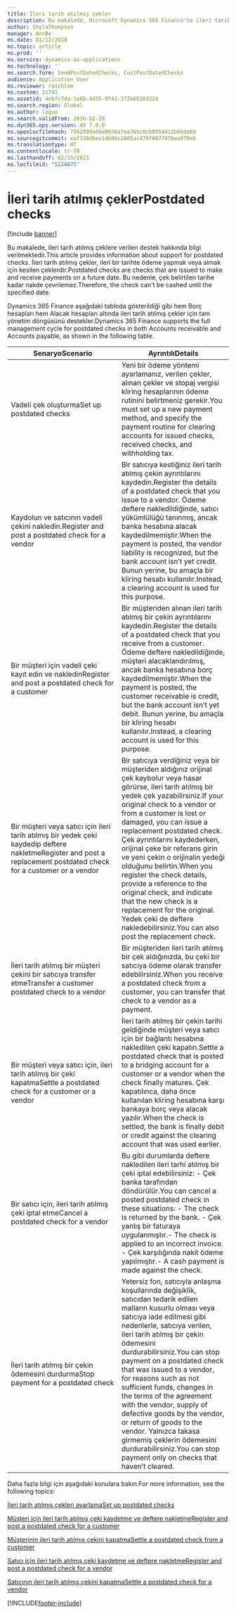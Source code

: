 ```yaml
---
title: İleri tarih atılmış çekler
description: Bu makalede, Microsoft Dynamics 365 Finance'te ileri tarih atılmış çeklere verilen destek hakkında bilgi verilmektedir. İleri tarih atılmış çekler, ileri bir tarihte ödeme yapmak veya almak için kesilen çeklerdir. Bu nedenle, çek belirtilen tarihe kadar nakde çevrilemez.
author: ShylaThompson
manager: AnnBe
ms.date: 01/12/2018
ms.topic: article
ms.prod: ''
ms.service: dynamics-ax-applications
ms.technology: ''
ms.search.form: VendPostDatedChecks, CustPostDatedChecks
audience: Application User
ms.reviewer: roschlom
ms.custom: 21741
ms.assetid: 4eb7c7da-1e6b-4d35-9f41-373b66103229
ms.search.region: Global
ms.author: leguo
ms.search.validFrom: 2016-02-28
ms.dyn365.ops.version: AX 7.0.0
ms.openlocfilehash: 7562999a09e0036a7ea765c0cb0954412bbbda69
ms.sourcegitcommit: eaf330dbee1db96c20d5ac479f007747bea079eb
ms.translationtype: HT
ms.contentlocale: tr-TR
ms.lasthandoff: 02/15/2021
ms.locfileid: "5228875"
---
```

# <a name="postdated-checks"></a><span data-ttu-id="b32d7-105">İleri tarih atılmış çekler</span><span class="sxs-lookup"><span data-stu-id="b32d7-105">Postdated checks</span></span>

[!include [banner](../includes/banner.md)]

<span data-ttu-id="b32d7-106">Bu makalede, ileri tarih atılmış çeklere verilen destek hakkında bilgi verilmektedir.</span><span class="sxs-lookup"><span data-stu-id="b32d7-106">This article provides information about support for postdated checks.</span></span> <span data-ttu-id="b32d7-107">İleri tarih atılmış çekler, ileri bir tarihte ödeme yapmak veya almak için kesilen çeklerdir.</span><span class="sxs-lookup"><span data-stu-id="b32d7-107">Postdated checks are checks that are issued to make and receive payments on a future date.</span></span> <span data-ttu-id="b32d7-108">Bu nedenle, çek belirtilen tarihe kadar nakde çevrilemez.</span><span class="sxs-lookup"><span data-stu-id="b32d7-108">Therefore, the check can't be cashed until the specified date.</span></span>

<span data-ttu-id="b32d7-109">Dynamics 365 Finance aşağıdaki tabloda gösterildiği gibi hem Borç hesapları hem Alacak hesapları altında ileri tarih atılmış çekler için tam yönetim döngüsünü destekler.</span><span class="sxs-lookup"><span data-stu-id="b32d7-109">Dynamics 365 Finance supports the full management cycle for postdated checks in both Accounts receivable and Accounts payable, as shown in the following table.</span></span>
<table>
<colgroup>
<col width="50%" />
<col width="50%" />
</colgroup>
<thead>
<tr class="header">
<th><span data-ttu-id="b32d7-110">Senaryo</span><span class="sxs-lookup"><span data-stu-id="b32d7-110">Scenario</span></span></th>
<th><span data-ttu-id="b32d7-111">Ayrıntılı</span><span class="sxs-lookup"><span data-stu-id="b32d7-111">Details</span></span></th>
</tr>
</thead>
<tbody>
<tr class="odd">
<td><span data-ttu-id="b32d7-112">Vadeli çek oluşturma</span><span class="sxs-lookup"><span data-stu-id="b32d7-112">Set up postdated checks</span></span></td>
<td><span data-ttu-id="b32d7-113">Yeni bir ödeme yöntemi ayarlamanız, verilen çekler, alınan çekler ve stopaj vergisi kliring hesaplarının ödeme rutinini belirtmeniz gerekir.</span><span class="sxs-lookup"><span data-stu-id="b32d7-113">You must set up a new payment method, and specify the payment routine for clearing accounts for issued checks, received checks, and withholding tax.</span></span></td>
</tr>
<tr class="even">
<td><span data-ttu-id="b32d7-114">Kaydolun ve satıcının vadeli çekini nakledin.</span><span class="sxs-lookup"><span data-stu-id="b32d7-114">Register and post a postdated check for a vendor</span></span></td>
<td><span data-ttu-id="b32d7-115">Bir satıcıya kestiğiniz ileri tarih atılmış çekin ayrıntılarını kaydedin.</span><span class="sxs-lookup"><span data-stu-id="b32d7-115">Register the details of a postdated check that you issue to a vendor.</span></span> <span data-ttu-id="b32d7-116">Ödeme deftere nakledildiğinde, satıcı yükümlülüğü tanınmış, ancak banka hesabına alacak kaydedilmemiştir.</span><span class="sxs-lookup"><span data-stu-id="b32d7-116">When the payment is posted, the vendor liability is recognized, but the bank account isn’t yet credit.</span></span> <span data-ttu-id="b32d7-117">Bunun yerine, bu amaçla bir kliring hesabı kullanılır.</span><span class="sxs-lookup"><span data-stu-id="b32d7-117">Instead, a clearing account is used for this purpose.</span></span> </td>
</tr>
<tr class="odd">
<td><span data-ttu-id="b32d7-118">Bir müşteri için vadeli çeki kayıt edin ve nakledin</span><span class="sxs-lookup"><span data-stu-id="b32d7-118">Register and post a postdated check for a customer</span></span></td>
<td><span data-ttu-id="b32d7-119">Bir müşteriden alınan ileri tarih atılmış bir çekin ayrıntılarını kaydedin.</span><span class="sxs-lookup"><span data-stu-id="b32d7-119">Register the details of a postdated check that you receive from a customer.</span></span> <span data-ttu-id="b32d7-120">Ödeme deftere nakledildiğinde, müşteri alacaklandırılmış, ancak banka hesabına borç kaydedilmemiştir.</span><span class="sxs-lookup"><span data-stu-id="b32d7-120">When the payment is posted, the customer receivable is credit, but the bank account isn’t yet debit.</span></span> <span data-ttu-id="b32d7-121">Bunun yerine, bu amaçla bir kliring hesabı kullanılır.</span><span class="sxs-lookup"><span data-stu-id="b32d7-121">Instead, a clearing account is used for this purpose.</span></span></td>
</tr>
<tr class="even">
<td><span data-ttu-id="b32d7-122">Bir müşteri veya satıcı için ileri tarih atılmış bir yedek çeki kaydedip deftere nakletme</span><span class="sxs-lookup"><span data-stu-id="b32d7-122">Register and post a replacement postdated check for a customer or a vendor</span></span></td>
<td>
<span data-ttu-id="b32d7-123">Bir satıcıya verdiğiniz veya bir müşteriden aldığınız orijinal çek kaybolur veya hasar görürse, ileri tarih atılmış bir yedek çek yazabilirsiniz.</span><span class="sxs-lookup"><span data-stu-id="b32d7-123">If your original check to a vendor or from a customer is lost or damaged, you can issue a replacement postdated check.</span></span> <span data-ttu-id="b32d7-124">Çek ayrıntılarını kaydederken, orijinal çeke bir referans girin ve yeni çekin o orijinalin yedeği olduğunu belirtin.</span><span class="sxs-lookup"><span data-stu-id="b32d7-124">When you register the check details, provide a reference to the original check, and indicate that the new check is a replacement for the original.</span></span> <span data-ttu-id="b32d7-125">Yedek çeki de deftere nakledebilirsiniz.</span><span class="sxs-lookup"><span data-stu-id="b32d7-125">You can also post the replacement check.</span></span></td>
</tr>
<tr class="odd">
<td><span data-ttu-id="b32d7-126">İleri tarih atılmış bir müşteri çekini bir satıcıya transfer etme</span><span class="sxs-lookup"><span data-stu-id="b32d7-126">Transfer a customer postdated check to a vendor</span></span></td>
<td><span data-ttu-id="b32d7-127">Bir müşteriden ileri tarih atılmış bir çek aldığınızda, bu çeki bir satıcıya ödeme olarak transfer edebilirsiniz.</span><span class="sxs-lookup"><span data-stu-id="b32d7-127">When you receive a postdated check from a customer, you can transfer that check to a vendor as a payment.</span></span></td>
</tr>
<tr class="even">
<td><span data-ttu-id="b32d7-128">Bir müşteri veya satıcı için, ileri tarih atılmış bir çeki kapatma</span><span class="sxs-lookup"><span data-stu-id="b32d7-128">Settle a postdated check for a customer or a vendor</span></span></td>
<td><span data-ttu-id="b32d7-129">İleri tarih atılmış bir çekin tarihi geldiğinde müşteri veya satıcı için bir bağlantı hesabına nakledilen çeki kapatın.</span><span class="sxs-lookup"><span data-stu-id="b32d7-129">Settle a postdated check that is posted to a bridging account for a customer or a vendor when the check finally matures.</span></span> <span data-ttu-id="b32d7-130">Çek kapatılınca, daha önce kullanılan kliring hesabına karşı bankaya borç veya alacak yazılır.</span><span class="sxs-lookup"><span data-stu-id="b32d7-130">When the check is settled, the bank is finally debit or credit against the clearing account that was used earlier.</span></span></td>
</tr>
<tr class="odd">
<td><span data-ttu-id="b32d7-131">Bir satıcı için, ileri tarih atılmış çeki iptal etme</span><span class="sxs-lookup"><span data-stu-id="b32d7-131">Cancel a postdated check for a vendor</span></span></td>
<td><span data-ttu-id="b32d7-132">Bu gibi durumlarda deftere nakledilen ileri tarhi atılmış bir çeki iptal edebilirsiniz: - Çek banka tarafından döndürülür.</span><span class="sxs-lookup"><span data-stu-id="b32d7-132">You can cancel a posted postdated check in these situations: - The check is returned by the bank.</span></span>
<span data-ttu-id="b32d7-133">- Çek yanlış bir faturaya uygulanmıştır.</span><span class="sxs-lookup"><span data-stu-id="b32d7-133">- The check is applied to an incorrect invoice.</span></span>
<span data-ttu-id="b32d7-134">- Çek karşılığında nakit ödeme yapılmıştır.</span><span class="sxs-lookup"><span data-stu-id="b32d7-134">- A cash payment is made against the check.</span></span>
  </td>
  </tr>
  <tr class="even">
  <td><span data-ttu-id="b32d7-135">İleri tarih atılmış bir çekin ödemesini durdurma</span><span class="sxs-lookup"><span data-stu-id="b32d7-135">Stop payment for a postdated check</span></span></td>
  <td><span data-ttu-id="b32d7-136">Yetersiz fon, satıcıyla anlaşma koşullarında değişiklik, satıcıdan tedarik edilen malların kusurlu olması veya satıcıya iade edilmesi gibi nedenlerle, satıcıya verilen, ileri tarih atılmış bir çekin ödemesini durdurabilirsiniz.</span><span class="sxs-lookup"><span data-stu-id="b32d7-136">You can stop payment on a postdated check that was issued to a vendor, for reasons such as not sufficient funds, changes in the terms of the agreement with the vendor, supply of defective goods by the vendor, or return of goods to the vendor.</span></span> <span data-ttu-id="b32d7-137">Yalnızca takasa girmemiş çeklerin ödemesini durdurabilirsiniz.</span><span class="sxs-lookup"><span data-stu-id="b32d7-137">You can stop payment only on checks that haven’t cleared.</span></span></td>
  </tr>
  </tbody>
  </table>



<span data-ttu-id="b32d7-138">Daha fazla bilgi için aşağıdaki konulara bakın:</span><span class="sxs-lookup"><span data-stu-id="b32d7-138">For more information, see the following topics:</span></span>

[<span data-ttu-id="b32d7-139">İleri tarih atılmış çekleri ayarlama</span><span class="sxs-lookup"><span data-stu-id="b32d7-139">Set up postdated checks</span></span>](tasks/set-up-postdated-checks.md)

[<span data-ttu-id="b32d7-140">Müşteri için ileri tarih atılmış çeki kaydetme ve deftere nakletme</span><span class="sxs-lookup"><span data-stu-id="b32d7-140">Register and post a postdated check for a customer</span></span>](tasks/register-post-postdated-check-customer.md)

[<span data-ttu-id="b32d7-141">Müşterinin ileri tarih atılmış çekini kapatma</span><span class="sxs-lookup"><span data-stu-id="b32d7-141">Settle a postdated check from a customer</span></span>](tasks/settle-postdated-check-customer.md)

[<span data-ttu-id="b32d7-142">Satıcı için ileri tarih atılmış çeki kaydetme ve deftere nakletme</span><span class="sxs-lookup"><span data-stu-id="b32d7-142">Register and post a postdated check for a vendor</span></span>](tasks/register-post-postdated-check-vendor.md) 

[<span data-ttu-id="b32d7-143">Satıcının ileri tarih atılmış çekini kapatma</span><span class="sxs-lookup"><span data-stu-id="b32d7-143">Settle a postdated check for a vendor</span></span>](tasks/settle-postdated-check-vendor.md)





[!INCLUDE[footer-include](../../includes/footer-banner.md)]